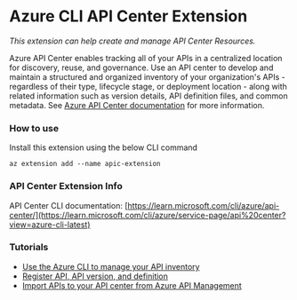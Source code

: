 # Azure CLI API Center Extension

*This extension can help create and manage API Center Resources.*

Azure API Center enables tracking all of your APIs in a centralized location for discovery, reuse, and governance. Use an API center to develop and maintain a structured and organized inventory of your organization's APIs - regardless of their type, lifecycle stage, or deployment location - along with related information such as version details, API definition files, and common metadata. 
See [Azure API Center documentation](https://learn.microsoft.com/azure/api-center/overview) for more information.

### How to use
Install this extension using the below CLI command
```
az extension add --name apic-extension
```

### API Center Extension Info
API Center CLI documentation: [https://learn.microsoft.com/cli/azure/api-center/](https://learn.microsoft.com/cli/azure/service-page/api%20center?view=azure-cli-latest)

### Tutorials

* [Use the Azure CLI to manage your API inventory](https://learn.microsoft.com/azure/api-center/manage-apis-azure-cli)
* [Register API, API version, and definition](https://learn.microsoft.com/azure/api-center/manage-apis-azure-cli#register-api-api-version-and-definition)
* [Import APIs to your API center from Azure API Management](https://learn.microsoft.com/azure/api-center/import-api-management-apis)
